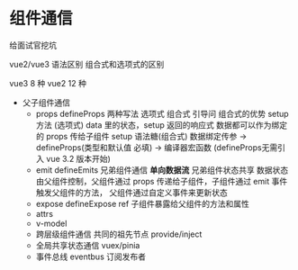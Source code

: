 # 组件通信
给面试官挖坑

vue2/vue3 语法区别
组合式和选项式的区别

vue3 8 种  vue2 12 种
- 父子组件通信
  - props defineProps
    两种写法 选项式 组合式 引导问 组合式的优势
    setup 方法 (选项式) data 里的状态，setup 返回的响应式
    数据都可以作为绑定的 props 传给子组件
    setup 语法糖(组合式)
    数据绑定传参 -> defineProps(类型和默认值 必填) -> 编译器宏函数 (defineProps无需引入 vue 3.2 版本开始)
  - emit defineEmits  兄弟组件通信
    **单向数据流** 兄弟组件状态共享 数据状态由父组件控制，父组件通过 props 传递给子组件，子组件通过 emit 事件触发父组件的方法，
    父组件通过自定义事件来更新状态
  - expose defineExpose ref
    子组件暴露给父组件的方法和属性
  - attrs 
  - v-model
  - 跨层级组件通信 共同的祖先节点
    provide/inject
  - 全局共享状态通信 vuex/pinia
  - 事件总线 eventbus 订阅发布者